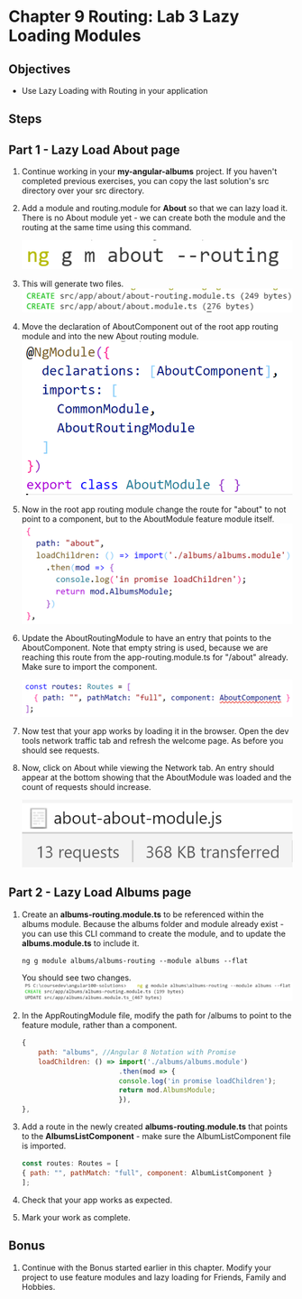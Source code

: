 # Chapter 9 Routing: Lab 3 Lazy Loading Modules

## Objectives

- Use Lazy Loading with Routing in your application

## Steps

## **Part 1 - Lazy Load About page**


1. Continue working in your **my-angular-albums** project. If you haven't completed previous exercises, you can copy the last solution's src directory over your src directory.
   
2. Add a module and routing.module for **About** so that we can lazy load it. There is no About module yet - we can create both the module and the routing at the same time using this command.

    ![](../screenshots/3-about-cli-routing.png)

1. This will generate two files.
    ![](../screenshots/3-about-cli-routing-output.png)

1. Move the declaration of AboutComponent out of the root app routing module and into the new About routing module.
   ![](../screenshots/3-about-component-into-module.png)
   
2. Now in the root app routing module change the route for "about" to not point to a component, but to the AboutModule feature module itself. 
    ![](../screenshots/3-about-in-app-routing.png)
   

3. Update the AboutRoutingModule to have an entry that points to the AboutComponent. Note that empty string is used, because we are reaching this route from the app-routing.module.ts for "/about" already. Make sure to import the component.
    
    ![](../screenshots/3-about-routing-mod.png)


4. Now test that your app works by loading it in the browser. Open the dev tools network traffic tab and refresh the welcome page. As before you should see requests.
   
5. Now, click on About while viewing the Network tab. An entry should appear at the bottom showing that the AboutModule was loaded and the count of requests should increase.

    ![](../screenshots/3-about-network-loaded-13.png)

## **Part 2 - Lazy Load Albums page**

1. Create an **albums-routing.module.ts** to be referenced within the albums module. Because the albums folder and module already exist - you can use this CLI command to create the module, and to update the **albums.module.ts** to include it.

    ```console
    ng g module albums/albums-routing --module albums --flat
    ```

    You should see two changes.
     ![](../screenshots/feature-routing.png)


1. In the AppRoutingModule file, modify the path for /albums to point to the feature module, rather than a component. 

    ```javascript
    {
        path: "albums", //Angular 8 Notation with Promise
        loadChildren: () => import('./albums/albums.module')
                            .then(mod => {
                            console.log('in promise loadChildren');
                            return mod.AlbumsModule;
                            }),
    },
    ```


8. Add a route in the newly created **albums-routing.module.ts** that points to the **AlbumsListComponent** - make sure the AlbumListComponent file is imported.

    ```javascript
    const routes: Routes = [
    { path: "", pathMatch: "full", component: AlbumListComponent }
    ];
    ```

9.  Check that your app works as expected. 

10. Mark your work as complete. 

## Bonus

1. Continue with the Bonus started earlier in this chapter. Modify your project to use feature modules and lazy loading for Friends, Family and Hobbies.
